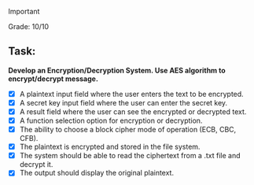 > [!IMPORTANT]
> Grade: 10/10
## Task:
**Develop an Encryption/Decryption System. Use AES algorithm to encrypt/decrypt message.**
- [x] A plaintext input field where the user enters the text to be encrypted.
- [x] A secret key input field where the user can enter the secret key.
- [x] A result field where the user can see the encrypted or decrypted text.
- [x] A function selection option for encryption or decryption.
- [x] The ability to choose a block cipher mode of operation (ECB, CBC, CFB).
- [x] The plaintext is encrypted and stored in the file system.
- [x] The system should be able to read the ciphertext from a .txt file and decrypt it.
- [x] The output should display the original plaintext.
